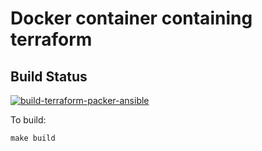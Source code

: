 # Docker container containing terraform

## Build Status

[![build-terraform-packer-ansible](https://github.com/brujack/docker_container_terraform/actions/workflows/ci.yml/badge.svg)](https://github.com/brujack/docker_container_terraform/actions/workflows/ci.yml)

To build:

```
make build
```
